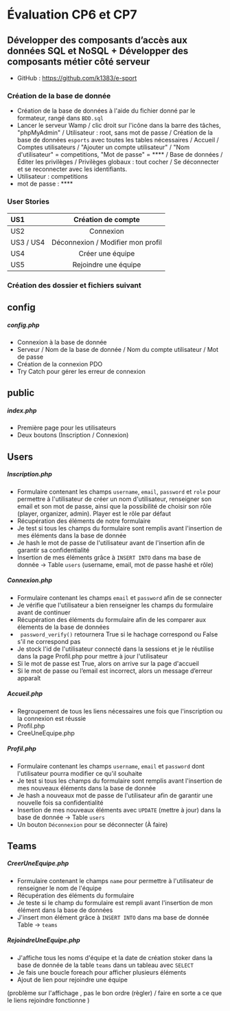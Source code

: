 # Évaluation CP6 et CP7 
## Développer des composants d’accès aux données SQL et NoSQL + Développer des composants métier côté serveur

- GitHub : https://github.com/k1383/e-sport

### Création de la base de donnée 

- Création de la base de données à l'aide du fichier donné par le formateur, rangé dans `BDD.sql`
- Lancer le serveur Wamp / clic droit sur l'icône dans la barre des tâches, "phpMyAdmin" / Utilisateur : root, sans mot de passe / Création de la base de données `esports` avec toutes les tables nécessaires / Accueil / Comptes utilisateurs / "Ajouter un compte utilisateur" / "Nom d'utilisateur" = competitions, "Mot de passe" = **** / Base de données / Éditer les privilèges / Privilèges globaux : tout cocher / Se déconnecter et se reconnecter avec les identifiants.
- Utilisateur : competitions
- mot de passe : ****

### User Stories

| US1 | Création de compte | 
| :--------------- |:---------------:| 
| US2 | Connexion |  
| US3 / US4 | Déconnexion / Modifier mon profil |   
| US4 | Créer une équipe |  
| US5 | Rejoindre une équipe |  

### Création des dossier et fichiers suivant 

## config 
##### config.php
- Connexion à la base de donnée 
- Serveur / Nom de la base de donnée / Nom du compte utilisateur / Mot de passe
- Création de la connexion PDO
- Try Catch pour gérer les erreur de connexion 

## public
##### index.php
- Première page pour les utilisateurs 
- Deux boutons (Inscription / Connexion)

## Users

##### Inscription.php
- Formulaire contenant les champs `username`, `email`, `password` et `role` pour permettre à l'utilisateur de créer un nom d'utilisateur, renseigner son email et son mot de passe, ainsi que la possibilité de choisir son rôle (player, organizer, admin). Player est le rôle par défaut
- Récupération des éléments de notre formulaire
- Je test si tous les champs du formulaire sont remplis avant l'insertion de mes éléments dans la base de donnée
- Je hash le mot de passe de l'utilisateur avant de l'insertion afin de garantir sa confidentialité 
- Insertion de mes éléments grâce à `INSERT INTO` dans ma base de donnée → Table `users` (username, email, mot de passe hashé et rôle)

##### Connexion.php
- Formulaire contenant les champs `email` et `password` afin de se connecter
- Je vérifie que l'utilisateur a bien renseigner les champs du formulaire avant de continuer
- Récupération des éléments du formulaire afin de les comparer aux élements de la base de données
- ` password_verify()` retournera True si le hachage correspond ou False s'il ne correspond pas
- Je stock l'id de l'utilisateur connecté dans la sessions et je le réutilise dans la page Profil.php pour mettre à jour l'utilisateur
- Si le mot de passe est True, alors on arrive sur la page d'accueil
- Si le mot de passe ou l’email est incorrect, alors un message d’erreur apparaît

##### Accueil.php
- Regroupement de tous les liens nécessaires une fois que l'inscription ou la connexion est réussie
- Profil.php
- CreeUneEquipe.php

##### Profil.php
- Formulaire contenant les champs `username`, `email` et `password` dont l'utilisateur pourra modifier ce qu'il souhaite 
- Je test si tous les champs du formulaire sont remplis avant l'insertion de mes nouveaux éléments dans la base de donnée
- Je hash a nouveaux mot de passe de l'utilisateur afin de garantir une nouvelle fois sa confidentialité
- Insertion de mes nouveaux éléments avec `UPDATE` (mettre à jour) dans la base de donnée → Table `users`
- Un bouton `Déconnexion` pour se déconnecter (À faire)

## Teams

##### CreerUneEquipe.php
- Formulaire contenant le champs `name` pour permettre à l'utilisateur de renseigner le nom de l'équipe 
- Récupération des éléments du formulaire
- Je teste si le champ du formulaire est rempli avant l'insertion de mon élément dans la base de données
- J'insert mon élément grâce à `INSERT INTO` dans ma base de donnée Table → `teams`

##### RejoindreUneEquipe.php
- J'affiche tous les noms d'équipe  et la date de création stoker dans la base de donnée de la table `teams`  dans un tableau avec `SELECT` 
- Je fais une boucle foreach pour afficher plusieurs éléments
- Ajout de lien pour rejoindre une équipe 

(problème sur l'affichage , pas le bon ordre  (règler) / faire en sorte a ce que le liens rejoindre fonctionne )